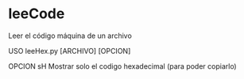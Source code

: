 # leeCode
Leer el código máquina de un archivo

USO
	leeHex.py [ARCHIVO] [OPCION]

OPCION
	sH
		Mostrar solo el codigo hexadecimal (para poder copiarlo)
